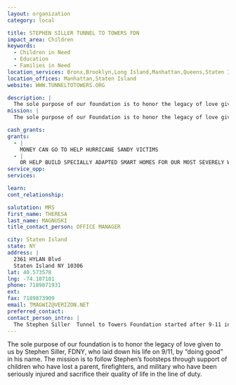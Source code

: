 ```yaml
---
layout: organization
category: local

title: STEPHEN SILLER TUNNEL TO TOWERS FDN
impact_area: Children
keywords: 
  - Children in Need
  - Education
  - Families in Need
location_services: Bronx,Brooklyn,Long Island,Manhattan,Queens,Staten Island,Greater New York,Outside NYC
location_offices: Manhattan,Staten Island
website: WWW.TUNNELTOTOWERS.ORG

description: |
  The sole purpose of our foundation is to honor the legacy of love given to us by Stephen Siller, FDNY, who laid down his life on 9/11, by “doing good” in his name.  The mission is to follow Stephen’s footsteps through support of children who have lost a parent, firefighters, and military who have been seriously injured and sacrifice their quality of life in the line of duty.
mission: |
  The sole purpose of our Foundation is to honor the legacy of love given to us by Stephen Siller, FDNY, who laid down his life on 9/11; we do this by following Stephen’s footsteps of selflessness and love by “doing good” in his memory. The Foundation has established “In the Line of Duty” programs for Firefighters, First Responders, and Military and “Legacy of Love” programs to make a lasting and positive difference in the lives of children who have lost one or both parents

cash_grants: 
grants: 
  - |
    MONEY CAN GO TO HELP HURRICANE SANDY VICTIMS
  - |
    OR HELP BUILD SPECIALLY ADAPTED SMART HOMES FOR OUR MOST SEVERELY WOUNDED SERVICE MEMBERS.
service_opp: 
services: 

learn: 
cont_relationship: 

salutation: MRS
first_name: THERESA
last_name: MAGNUSKI
title_contact_person: OFFICE MANAGER

city: Staten Island
state: NY
address: |
  2361 HYLAN Blvd  
  Staten Island NY 10306
lat: 40.573578
lng: -74.107101
phone: 7189871931
ext: 
fax: 7189873909
email: TMAGWIZ@VERIZON.NET
preferred_contact: 
contact_person_intro: |
  The Stephen Siller  Tunnel to Towers Foundation started after 9-11 in honor of Stephen Siller.  He ran thru the Brooklyn Battery Tunnel to help save people in the World Trade Center....and he lost his life trying to help others.  We now carry on his name and continue to help communties in alot of different ways.
---
```

The sole purpose of our foundation is to honor the legacy of love given to us by Stephen Siller, FDNY, who laid down his life on 9/11, by “doing good” in his name.  The mission is to follow Stephen’s footsteps through support of children who have lost a parent, firefighters, and military who have been seriously injured and sacrifice their quality of life in the line of duty.
